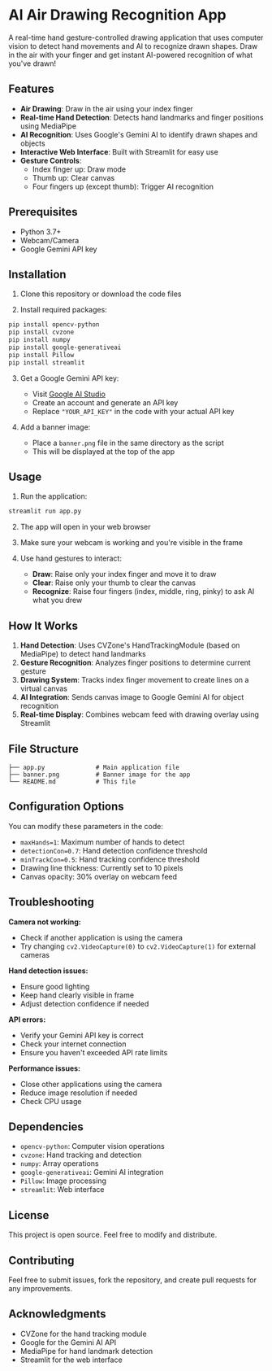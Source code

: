 # AI Air Drawing Recognition App

A real-time hand gesture-controlled drawing application that uses computer vision to detect hand movements and AI to recognize drawn shapes. Draw in the air with your finger and get instant AI-powered recognition of what you've drawn!

## Features

- **Air Drawing**: Draw in the air using your index finger
- **Real-time Hand Detection**: Detects hand landmarks and finger positions using MediaPipe
- **AI Recognition**: Uses Google's Gemini AI to identify drawn shapes and objects
- **Interactive Web Interface**: Built with Streamlit for easy use
- **Gesture Controls**:
  - Index finger up: Draw mode
  - Thumb up: Clear canvas
  - Four fingers up (except thumb): Trigger AI recognition

## Prerequisites

- Python 3.7+
- Webcam/Camera
- Google Gemini API key

## Installation

1. Clone this repository or download the code files

2. Install required packages:
```bash
pip install opencv-python
pip install cvzone
pip install numpy
pip install google-generativeai
pip install Pillow
pip install streamlit
```

3. Get a Google Gemini API key:
   - Visit [Google AI Studio](https://makersuite.google.com/)
   - Create an account and generate an API key
   - Replace `"YOUR_API_KEY"` in the code with your actual API key

4. Add a banner image:
   - Place a `banner.png` file in the same directory as the script
   - This will be displayed at the top of the app

## Usage

1. Run the application:
```bash
streamlit run app.py
```

2. The app will open in your web browser

3. Make sure your webcam is working and you're visible in the frame

4. Use hand gestures to interact:
   - **Draw**: Raise only your index finger and move it to draw
   - **Clear**: Raise only your thumb to clear the canvas
   - **Recognize**: Raise four fingers (index, middle, ring, pinky) to ask AI what you drew

## How It Works

1. **Hand Detection**: Uses CVZone's HandTrackingModule (based on MediaPipe) to detect hand landmarks
2. **Gesture Recognition**: Analyzes finger positions to determine current gesture
3. **Drawing System**: Tracks index finger movement to create lines on a virtual canvas
4. **AI Integration**: Sends canvas image to Google Gemini AI for object recognition
5. **Real-time Display**: Combines webcam feed with drawing overlay using Streamlit

## File Structure

```
├── app.py              # Main application file
├── banner.png          # Banner image for the app
└── README.md           # This file
```

## Configuration Options

You can modify these parameters in the code:

- `maxHands=1`: Maximum number of hands to detect
- `detectionCon=0.7`: Hand detection confidence threshold
- `minTrackCon=0.5`: Hand tracking confidence threshold
- Drawing line thickness: Currently set to 10 pixels
- Canvas opacity: 30% overlay on webcam feed

## Troubleshooting

**Camera not working:**
- Check if another application is using the camera
- Try changing `cv2.VideoCapture(0)` to `cv2.VideoCapture(1)` for external cameras

**Hand detection issues:**
- Ensure good lighting
- Keep hand clearly visible in frame
- Adjust detection confidence if needed

**API errors:**
- Verify your Gemini API key is correct
- Check your internet connection
- Ensure you haven't exceeded API rate limits

**Performance issues:**
- Close other applications using the camera
- Reduce image resolution if needed
- Check CPU usage

## Dependencies

- `opencv-python`: Computer vision operations
- `cvzone`: Hand tracking and detection
- `numpy`: Array operations
- `google-generativeai`: Gemini AI integration
- `Pillow`: Image processing
- `streamlit`: Web interface

## License

This project is open source. Feel free to modify and distribute.

## Contributing

Feel free to submit issues, fork the repository, and create pull requests for any improvements.

## Acknowledgments

- CVZone for the hand tracking module
- Google for the Gemini AI API
- MediaPipe for hand landmark detection
- Streamlit for the web interface
